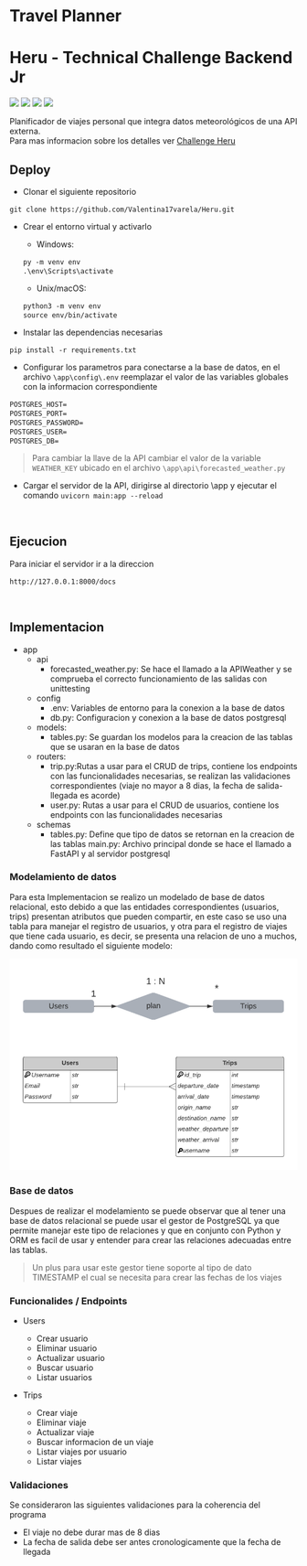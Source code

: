 # Travel Planner
# Heru - Technical Challenge Backend Jr

![](https://img.shields.io/badge/Code-Python-informational?style=flat&logo=python&logoColor=yellow&color=4b8bbe)
![](https://img.shields.io/badge/Framework-FastAPI-informational?style=flat&logo=fastapi&logoColor=white&color=28BB0E)
![](https://img.shields.io/badge/Code-PostgreSQL-informational?style=flat&logo=postgresql&logoColor=white&color=f29111)
![](https://img.shields.io/badge/Lib-unittesting-informational?style=flat&logo=python&logoColor=yellow&color=4b8bbe)


Planificador de viajes personal que integra datos meteorológicos de una API externa.
<br>
Para mas informacion sobre los detalles ver [Challenge Heru](https://github.com/Valentina17varela/Heru/blob/main/HERU%20Technical%20Challenge%20Jr.pdf)

## Deploy

- Clonar el siguiente repositorio
```
git clone https://github.com/Valentina17varela/Heru.git
```

- Crear el entorno virtual y activarlo
  - Windows:
  ```
  py -m venv env
  .\env\Scripts\activate
  ```
  - Unix/macOS:
  ```
  python3 -m venv env
  source env/bin/activate
  ```

- Instalar las dependencias necesarias
```
pip install -r requirements.txt
```

- Configurar los parametros para conectarse a la base de datos, en el archivo ```\app\config\.env``` reemplazar el valor de las variables globales con la informacion correspondiente
``` 
POSTGRES_HOST=
POSTGRES_PORT=
POSTGRES_PASSWORD=
POSTGRES_USER=
POSTGRES_DB=
```

> Para cambiar la llave de la API cambiar el valor de la variable ```WEATHER_KEY``` ubicado en el archivo ```\app\api\forecasted_weather.py```

- Cargar el servidor de la API, dirigirse al directorio \app y ejecutar el comando ```uvicorn main:app --reload```

<br>

## Ejecucion 
Para iniciar el servidor ir a la direccion  
```
http://127.0.0.1:8000/docs
```

<br>

## Implementacion 

- app
    - api
        - forecasted_weather.py: Se hace el llamado a la APIWeather y se comprueba el correcto funcionamiento de las salidas 
        con unittesting
    - config
        - .env: Variables de entorno para la conexion a la base de datos
        - db.py: Configuracion y conexion a la base de datos postgresql
    - models: 
        - tables.py: Se guardan los modelos para la creacion de las tablas que se usaran en la base de datos
    - routers:  
        - trip.py:Rutas a usar para el CRUD de trips, contiene los endpoints con las funcionalidades necesarias, 
        se realizan las validaciones correspondientes (viaje no mayor a 8 dias, la fecha de salida-llegada es acorde)
        - user.py: Rutas a usar para el CRUD de usuarios, contiene los endpoints con las funcionalidades necesarias
    - schemas
        - tables.py: Define que tipo de datos se retornan en la creacion de las tablas
    main.py: Archivo principal donde se hace el llamado a FastAPI y al servidor postgresql


### Modelamiento de datos
Para esta Implementacion se realizo un modelado de base de datos relacional, esto debido a que las entidades correspondientes (usuarios, trips) presentan atributos que pueden compartir, en este caso se uso una tabla para manejar el registro de usuarios, y otra para el registro de viajes que tiene cada usuario, es decir, se presenta una relacion de uno a muchos, dando como resultado el siguiente modelo: 

<div align="center">
  <img src="https://github.com/Valentina17varela/Heru/blob/main/imagenes/relaciones.png" width="550"/>
</div>


### Base de datos
Despues de realizar el modelamiento se puede observar que al tener una base de datos relacional se puede usar el gestor de 
PostgreSQL ya que permite manejar este tipo de relaciones y que en conjunto con Python y ORM es facil de usar y entender para 
crear las relaciones adecuadas entre las tablas.

> Un plus para usar este gestor tiene soporte al tipo de dato TIMESTAMP el cual se necesita para crear las fechas de los viajes


### Funcionalides / Endpoints
- Users
    - Crear usuario
    - Eliminar usuario
    - Actualizar usuario
    - Buscar usuario
    - Listar usuarios

- Trips
    - Crear viaje
    - Eliminar viaje
    - Actualizar viaje
    - Buscar informacion de un viaje
    - Listar viajes por usuario 
    - Listar viajes

### Validaciones
Se consideraron las siguientes validaciones para la coherencia del programa
- El viaje no debe durar mas de 8 dias
- La fecha de salida debe ser antes cronologicamente que la fecha de llegada 



